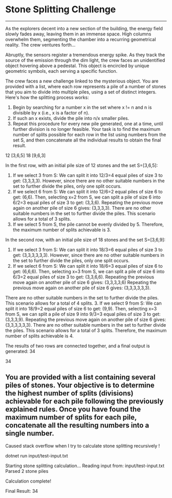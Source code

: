 # Stone Splitting Challenge

------------------------------
As the explorers decent into a new section of the building, the energy field slowly fades away, leaving them in an immense space. High columns overwhelm them, segmenting the chamber into a recurring geometrical reality. The crew ventures forth...

Abruptly, the sensors register a tremendous energy spike. As they track the source of the emission through the dim light, the crew faces an unidentified object hovering above a pedestal. This object is encircled by unique geometric symbols, each serving a specific function.


The crew faces a new challenge linked to the mysterious object. You are provided with a list, where each row represents a pile of a number of stones that you aim to divide into multiple piles, using a set of distinct integers. Here's how the splitting process works:

1. Begin by searching for a number x in the set where x != n and n is divisible by x (i.e., x is a factor of n).
2. If such an x exists, divide the pile into n/x smaller piles.
3. Repeat this procedure for every new pile generated, one at a time, until further division is no longer feasible. Your task is to find the maximum number of splits possible for each row in the list using numbers from the set S, and then concatenate all the individual results to obtain the final result.


12 [3,6,5]
18 [9,6,3]


In the first row, with an initial pile size of 12 stones and the set S=[3,6,5]:
1. If we select 3 from S: We can split it into 12/3=4 equal piles of size 3 to get: (3,3,3,3). However, since there are no other suitable numbers in the set to further divide the piles, only one split occurs.
2. If we select 6 from S: We can split it into 12/6=2 equal piles of size 6 to get: (6,6). Then, selecting x=2 from S, we can split a pile of size 6 into 6/2=3 equal piles of size 3 to get: (3,3,6).
Repeating the previous move again on another pile of size 6 gives: (3,3,3,3). There are no other suitable numbers in the set to further divide the piles. This scenario allows for a total of 3 splits.
3. If we select 5 from S, the pile cannot be evenly divided by 5. Therefore, the maximum number of splits achievable is 3.

In the second row, with an initial pile size of 18 stones and the set S=[3,6,9]:
1. If we select 3 from S: We can split it into 18/3=6 equal piles of size 3 to get: (3,3,3,3,3,3). However, since there are no other suitable numbers in the set to further divide the piles, only one split occurs.
2. If we select 6 from S: We can split it into 18/6=3 equal piles of size 6 to get: (6,6,6). Then, selecting x=3 from S, we can split a pile of size 6 into 6/3=2 equal piles of size 3 to get: (3,3,6,6).
Repeating the previous move again on another pile of size 6 gives: (3,3,3,3,6)
Repeating the previous move again on another pile of size 6 gives: (3,3,3,3,3,3).

There are no other suitable numbers in the set to further divide the piles. This scenario allows for a total of 4 splits.
3. If we select 9 from S: We can split it into 18/9=2 equal piles of size 6 to get: (9,9). Then, selecting x=3 from S, we can split a pile of size 9 into 9/3=3 equal piles of size 3 to get: (3,3,3,9).
Repeating the previous move again on another pile of size 6 gives: (3,3,3,3,3,3). There are no other suitable numbers in the set to further divide the piles.
This scenario allows for a total of 3 splits. Therefore, the maximum number of splits achievable is 4.

The results of two rows are connected together, and a final output is generated: 34

34

You are provided with a list containing several piles of stones. Your objective is to determine the highest number of splits (divisions) achievable for each pile following the previously explained rules. Once you have found the maximum number of splits for each pile, concatenate all the resulting numbers into a single number.
------------------------------

Caused stack overflow when I try to calculate stone splitting recursively !

dotnet run input/test-input.txt

Starting stone splitting calculation...
Reading input from: input/test-input.txt
Parsed 2 stone piles

Calculation complete!

Final Result: 34